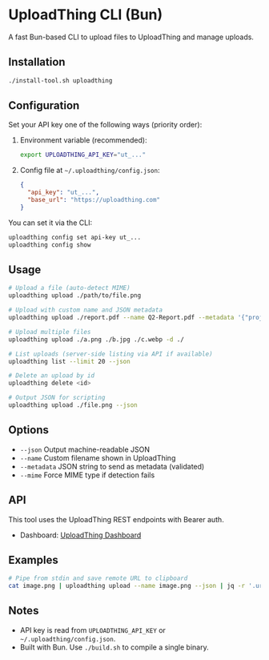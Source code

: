# UploadThing CLI (Bun)

A fast Bun-based CLI to upload files to UploadThing and manage uploads.

## Installation

```bash
./install-tool.sh uploadthing
```

## Configuration

Set your API key one of the following ways (priority order):

1. Environment variable (recommended):
   ```bash
   export UPLOADTHING_API_KEY="ut_..."
   ```
2. Config file at `~/.uploadthing/config.json`:
   ```json
   {
     "api_key": "ut_...",
     "base_url": "https://uploadthing.com"  
   }
   ```

You can set it via the CLI:
```bash
uploadthing config set api-key ut_...
uploadthing config show
```

## Usage

```bash
# Upload a file (auto-detect MIME)
uploadthing upload ./path/to/file.png

# Upload with custom name and JSON metadata
uploadthing upload ./report.pdf --name Q2-Report.pdf --metadata '{"project":"alpha"}'

# Upload multiple files
uploadthing upload ./a.png ./b.jpg ./c.webp -d ./

# List uploads (server-side listing via API if available)
uploadthing list --limit 20 --json

# Delete an upload by id
uploadthing delete <id>

# Output JSON for scripting
uploadthing upload ./file.png --json
```

## Options

- `--json` Output machine-readable JSON
- `--name` Custom filename shown in UploadThing
- `--metadata` JSON string to send as metadata (validated)
- `--mime` Force MIME type if detection fails

## API

This tool uses the UploadThing REST endpoints with Bearer auth.

- Dashboard: [UploadThing Dashboard](https://uploadthing.com/dashboard/peteknowsai-personal-team/wr8iwwawbf/api-keys)

## Examples

```bash
# Pipe from stdin and save remote URL to clipboard
cat image.png | uploadthing upload --name image.png --json | jq -r '.url' | pbcopy
```

## Notes

- API key is read from `UPLOADTHING_API_KEY` or `~/.uploadthing/config.json`.
- Built with Bun. Use `./build.sh` to compile a single binary.
